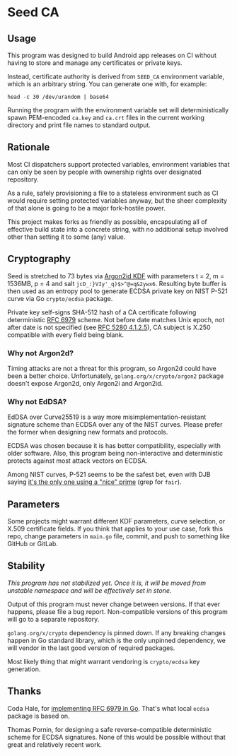 # Seed CA

## Usage

This program was designed to build Android app releases on CI without having to
store and manage any certificates or private keys.

Instead, certificate authority is derived from `SEED_CA` environment variable,
which is an arbitrary string. You can generate one with, for example:

```
head -c 30 /dev/urandom | base64
```

Running the program with the environment variable set will deterministically
spawn PEM-encoded `ca.key` and `ca.crt` files in the current working directory
and print file names to standard output.

## Rationale

Most CI dispatchers support protected variables, environment variables that can
only be seen by people with ownership rights over designated repository.

As a rule, safely provisioning a file to a stateless environment such as CI would
require setting protected variables anyway, but the sheer complexity of that alone
is going to be a major fork-hostile power.

This project makes forks as friendly as possible, encapsulating all of effective
build state into a concrete string, with no additional setup involved other than
setting it to some (any) value.

## Cryptography

Seed is stretched to 73 bytes via [Argon2id KDF][argon2] with parameters t = 2,
m = 1536MB, p = 4 and salt `jcD_:}VIy'_q)$>^@=q&2ywx6`. Resulting byte buffer is
then used as an entropy pool to generate ECDSA private key on NIST P-521 curve
via Go `crypto/ecdsa` package.

Private key self-signs SHA-512 hash of a CA certificate following deterministic
[RFC 6979][rfc6979] scheme. Not before date matches Unix epoch, not after date
is not specified (see [RFC 5280 4.1.2.5][rfc5280-4.1.2.5]), CA subject is X.250
compatible with every field being blank.

### Why not Argon2d?

Timing attacks are not a threat for this program, so Argon2d could have been
a better choice. Unfortunately, `golang.org/x/crypto/argon2` package doesn't
expose Argon2d, only Argon2i and Argon2id.

### Why not EdDSA?

EdDSA over Curve25519 is a way more misimplementation-resistant signature scheme
than ECDSA over any of the NIST curves. Please prefer the former when designing
new formats and protocols.

ECDSA was chosen because it is has better compatibility, especially with older
software. Also, this program being non-interactive and deterministic protects
against most attack vectors on ECDSA.

Among NIST curves, P-521 seems to be the safest bet, even with DJB saying
[it's the only one using a "nice" prime][djb-p521] (grep for `fair`).

[argon2]: https://tools.ietf.org/html/draft-irtf-cfrg-argon2-04
[rfc6979]: https://tools.ietf.org/html/rfc6979
[rfc5280-4.1.2.5]: https://tools.ietf.org/html/rfc5280#section-4.1.2.5
[djb-p521]: https://blog.cr.yp.to/20140323-ecdsa.html

## Parameters

Some projects might warrant different KDF parameters, curve selection, or X.509
certificate fields. If you think that applies to your use case, fork this repo,
change parameters in `main.go` file, commit, and push to something like GitHub
or GitLab.

## Stability

*This program has not stabilized yet. Once it is, it will be moved from unstable
namespace and will be effectively set in stone.*

Output of this program must never change between versions. If that ever happens,
please file a bug report. Non-compatible versions of this program will go to a
separate repository.

`golang.org/x/crypto` dependency is pinned down. If any breaking changes happen
in Go standard library, which is the only unpinned dependency, we will vendor in
the last good version of required packages.

Most likely thing that might warrant vendoring is `crypto/ecdsa` key generation.

## Thanks

Coda Hale, for [implementing RFC 6979 in Go](https://github.com/codahale/rfc6979).
That's what local `ecdsa` package is based on.

Thomas Pornin, for designing a safe reverse-compatible deterministic scheme for
ECDSA signatures. None of this would be possible without that great and
relatively recent work.
